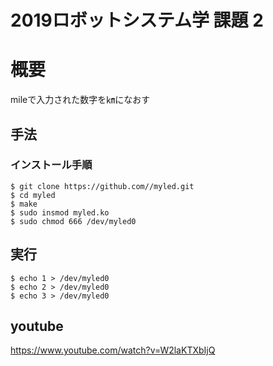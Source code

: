 # 2019ロボットシステム学 課題 2 
# 概要  
mileで入力された数字を㎞になおす
## 手法  
### インストール手順
```
$ git clone https://github.com//myled.git
$ cd myled
$ make
$ sudo insmod myled.ko
$ sudo chmod 666 /dev/myled0
```    
## 実行
```
$ echo 1 > /dev/myled0
$ echo 2 > /dev/myled0
$ echo 3 > /dev/myled0
```  
## youtube
https://www.youtube.com/watch?v=W2laKTXbIjQ
